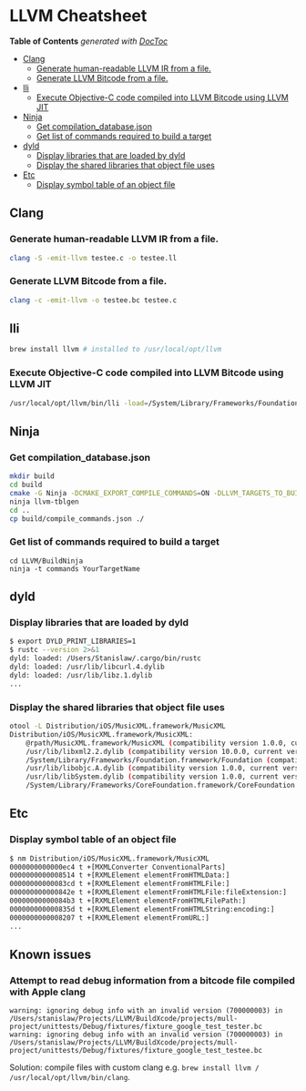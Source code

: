 # LLVM Cheatsheet

<!-- START doctoc generated TOC please keep comment here to allow auto update -->
<!-- DON'T EDIT THIS SECTION, INSTEAD RE-RUN doctoc TO UPDATE -->
**Table of Contents**  *generated with [DocToc](https://github.com/thlorenz/doctoc)*

- [Clang](#clang)
  - [Generate human-readable LLVM IR from a file.](#generate-human-readable-llvm-ir-from-a-file)
  - [Generate LLVM Bitcode from a file.](#generate-llvm-bitcode-from-a-file)
- [lli](#lli)
  - [Execute Objective-C code compiled into LLVM Bitcode using LLVM JIT](#execute-objective-c-code-compiled-into-llvm-bitcode-using-llvm-jit)
- [Ninja](#ninja)
  - [Get compilation_database.json](#get-compilation_databasejson)
  - [Get list of commands required to build a target](#get-list-of-commands-required-to-build-a-target)
- [dyld](#dyld)
  - [Display libraries that are loaded by dyld](#display-libraries-that-are-loaded-by-dyld)
  - [Display the shared libraries that object file uses](#display-the-shared-libraries-that-object-file-uses)
- [Etc](#etc)
  - [Display symbol table of an object file](#display-symbol-table-of-an-object-file)

<!-- END doctoc generated TOC please keep comment here to allow auto update -->

## Clang

### Generate human-readable LLVM IR from a file.


```bash
clang -S -emit-llvm testee.c -o testee.ll
```

### Generate LLVM Bitcode from a file.


```bash
clang -c -emit-llvm -o testee.bc testee.c
```

## lli

```bash
brew install llvm # installed to /usr/local/opt/llvm
```

### Execute Objective-C code compiled into LLVM Bitcode using LLVM JIT

```bash
/usr/local/opt/llvm/bin/lli -load=/System/Library/Frameworks/Foundation.framework/Versions/Current/Foundation jitobjc.bc
```

## Ninja

### Get compilation_database.json

```bash
mkdir build
cd build
cmake -G Ninja -DCMAKE_EXPORT_COMPILE_COMMANDS=ON -DLLVM_TARGETS_TO_BUILD="X86" ../llvm
ninja llvm-tblgen
cd ..
cp build/compile_commands.json ./
```

### Get list of commands required to build a target

```
cd LLVM/BuildNinja
ninja -t commands YourTargetName
```

## dyld

### Display libraries that are loaded by dyld

```bash
$ export DYLD_PRINT_LIBRARIES=1
$ rustc --version 2>&1
dyld: loaded: /Users/Stanislaw/.cargo/bin/rustc
dyld: loaded: /usr/lib/libcurl.4.dylib
dyld: loaded: /usr/lib/libz.1.dylib
...
```

### Display the shared libraries that object file uses

```bash
otool -L Distribution/iOS/MusicXML.framework/MusicXML 
Distribution/iOS/MusicXML.framework/MusicXML:
	@rpath/MusicXML.framework/MusicXML (compatibility version 1.0.0, current version 1.0.0)
	/usr/lib/libxml2.2.dylib (compatibility version 10.0.0, current version 10.9.0)
	/System/Library/Frameworks/Foundation.framework/Foundation (compatibility version 300.0.0, current version 1349.0.0)
	/usr/lib/libobjc.A.dylib (compatibility version 1.0.0, current version 228.0.0)
	/usr/lib/libSystem.dylib (compatibility version 1.0.0, current version 1238.0.0)
	/System/Library/Frameworks/CoreFoundation.framework/CoreFoundation (compatibility version 150.0.0, current version 1348.0.0)
```

## Etc

### Display symbol table of an object file

```bash
$ nm Distribution/iOS/MusicXML.framework/MusicXML 
0000000000000ec4 t +[MXMLConverter ConventionalParts]
0000000000008514 t +[RXMLElement elementFromHTMLData:]
00000000000083cd t +[RXMLElement elementFromHTMLFile:]
000000000000842e t +[RXMLElement elementFromHTMLFile:fileExtension:]
00000000000084b3 t +[RXMLElement elementFromHTMLFilePath:]
000000000000835d t +[RXMLElement elementFromHTMLString:encoding:]
0000000000008207 t +[RXMLElement elementFromURL:]
...
```

## Known issues

### Attempt to read debug information from a bitcode file compiled with Apple clang

```
warning: ignoring debug info with an invalid version (700000003) in /Users/stanislaw/Projects/LLVM/BuildXcode/projects/mull-project/unittests/Debug/fixtures/fixture_google_test_tester.bc
warning: ignoring debug info with an invalid version (700000003) in /Users/stanislaw/Projects/LLVM/BuildXcode/projects/mull-project/unittests/Debug/fixtures/fixture_google_test_testee.bc
```

Solution: compile files with custom clang e.g. `brew install llvm / /usr/local/opt/llvm/bin/clang`.
